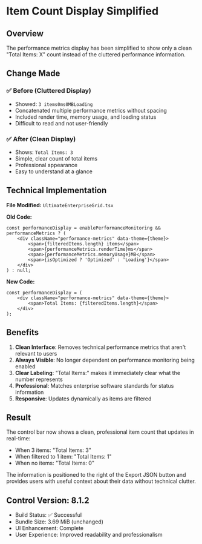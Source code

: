 # Item Count Display Simplified

## Overview
The performance metrics display has been simplified to show only a clean "Total Items: X" count instead of the cluttered performance information.

## Change Made

### ✅ Before (Cluttered Display)
- Showed: `3 items0ms0MBLoading` 
- Concatenated multiple performance metrics without spacing
- Included render time, memory usage, and loading status
- Difficult to read and not user-friendly

### ✅ After (Clean Display)  
- Shows: `Total Items: 3`
- Simple, clear count of total items
- Professional appearance
- Easy to understand at a glance

## Technical Implementation

**File Modified:** `UltimateEnterpriseGrid.tsx`

**Old Code:**
```tsx
const performanceDisplay = enablePerformanceMonitoring && performanceMetrics ? (
    <div className="performance-metrics" data-theme={theme}>
        <span>{filteredItems.length} items</span>
        <span>{performanceMetrics.renderTime}ms</span>
        <span>{performanceMetrics.memoryUsage}MB</span>
        <span>{isOptimized ? 'Optimized' : 'Loading'}</span>
    </div>
) : null;
```

**New Code:**
```tsx
const performanceDisplay = (
    <div className="performance-metrics" data-theme={theme}>
        <span>Total Items: {filteredItems.length}</span>
    </div>
);
```

## Benefits

1. **Clean Interface**: Removes technical performance metrics that aren't relevant to users
2. **Always Visible**: No longer dependent on performance monitoring being enabled
3. **Clear Labeling**: "Total Items:" makes it immediately clear what the number represents
4. **Professional**: Matches enterprise software standards for status information
5. **Responsive**: Updates dynamically as items are filtered

## Result

The control bar now shows a clean, professional item count that updates in real-time:
- When 3 items: "Total Items: 3"
- When filtered to 1 item: "Total Items: 1" 
- When no items: "Total Items: 0"

The information is positioned to the right of the Export JSON button and provides users with useful context about their data without technical clutter.

## Control Version: 8.1.2
- Build Status: ✅ Successful
- Bundle Size: 3.69 MiB (unchanged)
- UI Enhancement: Complete
- User Experience: Improved readability and professionalism
